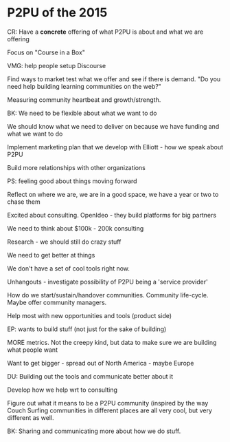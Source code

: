 # P2PU of the 2015

CR: Have a **concrete** offering of what P2PU is about and what we are offering

Focus on "Course in a Box"

VMG: help people setup Discourse

Find ways to market test what we offer and see if there is demand. "Do you need help building learning communities on the web?"

Measuring community heartbeat and growth/strength.

BK: We need to be flexible about what we want to do

We should know what we need to deliver on because we have funding and what we want to do

Implement marketing plan that we develop with Elliott - how we speak about P2PU

Build more relationships with other organizations

PS: feeling good about things moving forward

Reflect on where we are, we are in a good space, we have a year or two to chase them

Excited about consulting. OpenIdeo - they build platforms for big partners

We need to think about $100k - 200k consulting

Research - we should still do crazy stuff

We need to get better at things

We don't have a set of cool tools right now.

Unhangouts - investigate possibility of P2PU being a 'service provider'

How do we start/sustain/handover communities. Community life-cycle. Maybe offer community managers.

Help most with new opportunities and tools (product side)

EP: wants to build stuff (not just for the sake of building)

MORE metrics. Not the creepy kind, but data to make sure we are building what people want

Want to get bigger - spread out of North America - maybe Europe

DU: Building out the tools and communicate better about it

Develop how we help wrt to consulting

Figure out what it means to be a P2PU community (inspired by the way Couch Surfing communities in different places are all very cool, but very different as well.

BK: Sharing and communicating more about how we do stuff.